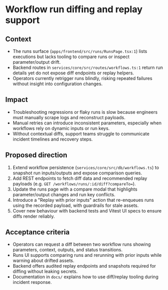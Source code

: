 # Workflow run diffing and replay support

## Context
- The runs surface (`apps/frontend/src/runs/RunsPage.tsx:1`) lists executions but lacks tooling to compare runs or inspect parameter/output drift.
- Backend routes in `services/core/src/routes/workflows.ts:1` return run details yet do not expose diff endpoints or replay helpers.
- Operators currently retrigger runs blindly, risking repeated failures without insight into configuration changes.

## Impact
- Troubleshooting regressions or flaky runs is slow because engineers must manually scrape logs and reconstruct payloads.
- Manual retries can introduce inconsistent parameters, especially when workflows rely on dynamic inputs or run keys.
- Without contextual diffs, support teams struggle to communicate incident timelines and recovery steps.

## Proposed direction
1. Extend workflow persistence (`services/core/src/db/workflows.ts`) to snapshot run inputs/outputs and expose comparison queries.
2. Add REST endpoints to fetch diff data and recommended replay payloads (e.g. `GET /workflows/runs/:id/diff?compareTo=`).
3. Update the runs page with a compare modal that highlights parameter/output changes and run key conflicts.
4. Introduce a "Replay with prior inputs" action that re-enqueues runs using the recorded payload, with guardrails for stale assets.
5. Cover new behaviour with backend tests and Vitest UI specs to ensure diffs render reliably.

## Acceptance criteria
- Operators can request a diff between two workflow runs showing parameters, context, outputs, and status transitions.
- Runs UI supports comparing runs and rerunning with prior inputs while warning about drifted assets.
- Backend offers audited replay endpoints and snapshots required for diffing without leaking secrets.
- Documentation in `docs/` explains how to use diff/replay tooling during incident response.
